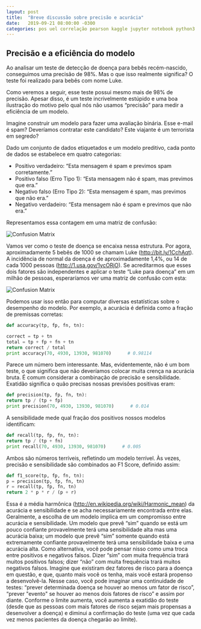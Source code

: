 ```yaml
---
layout: post
title:  "Breve discussão sobre precisão e acurácia"
date:   2019-09-21 08:00:00 -0300
categories: pos uel correlação pearson kaggle jupyter notebook python3 2019
---
```

<!-- [Método Naive Bayes para classificação de spam usando a lista Tabu (Traduzido para o português)](https://www.kaggle.com/marcqueiroz/m-todo-naive-bayes-para-classifica-o-de-spam) -->

## Precisão e a eficiência do modelo

Ao analisar um teste de detecção de doença para bebês recém-nascido, conseguimos uma precisão de 98%. Mas o que isso realmente significa? O teste foi realizado para bebês com nome Luke.

Como veremos a seguir, esse teste possui mesmo mais de 98% de precisão. Apesar disso, é um teste incrivelmente estúpido e uma boa ilustração do motivo pelo qual nós não usamos “precisão” para medir a eficiência de um modelo.

Imagine construir um modelo para fazer uma avaliação binária. Esse e-mail é spam? Deveríamos contratar este candidato? Este viajante é um terrorista em segredo?

Dado um conjunto de dados etiquetados e um modelo preditivo, cada ponto de dados se estabelece em quatro categorias:

* Positivo verdadeiro: “Esta mensagem é spam e previmos spam corretamente.”
* Positivo falso (Erro Tipo 1): “Esta mensagem não é spam, mas previmos que era.”
* Negativo falso (Erro Tipo 2): “Esta mensagem é spam, mas previmos que não era.”
* Negativo verdadeiro: “Esta mensagem não é spam e previmos que não era.”

Representamos essa contagem em uma matriz de confusão:

![Confusion Matrix](/pos-uel-big-data/assets/precisao_acuracia/figura01.png "Matriz de confusão")

Vamos ver como o teste de doença se encaixa nessa estrutura. Por agora, aproximadamente 5 bebês de 1000 se chamam Luke (http://bit.ly/1CchAqt). A incidência de normal da doença é de aproximadamente 1,4%, ou 14 de cada 1000 pessoas (http://1.usa.gov/1ycORjO).
Se acreditarmos que esses dois fatores são independentes e aplicar o teste “Luke para doença” em um milhão de pessoas, esperaríamos ver uma matriz de confusão com esta:

![Confusion Matrix](/pos-uel-big-data/assets/precisao_acuracia/figura02.png "Matriz Luke vs doença")


Podemos usar isso então para computar diversas estatísticas sobre o desempenho do modelo. Por exemplo, a acurácia é definida como a fração de premissas corretas:

```python
def accuracy(tp, fp, fn, tn):

correct = tp + tn
total = tp + fp + fn + tn
return correct / total
print accuracy(70, 4930, 13930, 981070)      # 0.98114
```
Parece um número bem interessante. Mas, evidentemente, não é um bom teste, o que significa que não deveríamos colocar muita crença na acurácia bruta.
É comum considerar a combinação de precisão e sensibilidade. Exatidão significa o quão precisas nossas previsões positivas eram:
```python
def precision(tp, fp, fn, tn):
return tp / (tp + fp)
print precision(70, 4930, 13930, 981070)      # 0.014
```
A sensibilidade mede qual fração dos positivos nossos modelos identificam:
```python
def recall(tp, fp, fn, tn):
return tp / (tp + fn)
print recall(70, 4930, 13930, 981070)      # 0.005
```
Ambos são números terríveis, refletindo um modelo terrível.
Às vezes, precisão e sensibilidade são combinados ao F1 Score, definido assim:

```python
def f1_score(tp, fp, fn, tn):
p = precision(tp, fp, fn, tn)
r = recall(tp, fp, fn, tn)
return 2 * p * r / (p + r)
```
Essa é a média harmônica (http://en.wikipedia.org/wiki/Harmonic_mean) da acurácia e sensibilidade e se acha necessariamente encontrada entre elas.
Geralmente, a escolha de um modelo implica em um compromisso entre acurácia e sensibilidade. Um modelo que prevê “sim” quando se está um pouco confiante provavelmente terá uma sensibilidade alta mas uma acurácia baixa; um modelo que prevê “sim” somente quando está extremamente confiante provavelmente terá uma sensibilidade baixa e uma acurácia alta.
Como alternativa, você pode pensar nisso como uma troca entre positivos e negativos falsos. Dizer “sim” com muita frequência trará muitos positivos falsos; dizer “não” com muita frequência trará muitos negativos falsos.
Imagine que existiram dez fatores de risco para a doença em questão, e que, quanto mais você os tenha, mais você estará propenso a desenvolvê-la. Nesse caso, você pode imaginar uma continuidade de testes: “prever determinada doença se houver ao menos um fator de risco”, “prever "evento" se houver ao menos dois fatores de risco” e assim por diante. Conforme o limite aumenta, você aumenta a exatidão do teste (desde que as pessoas com mais fatores de risco sejam mais propensas a desenvolver a doença) e diminui a confirmação do teste (uma vez que cada vez menos pacientes da doença chegarão ao limite).
